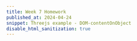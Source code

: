 ```yaml
---
title: Week 7 Homework 
published_at: 2024-04-24
snippet: Threejs example - DOM-contentOnObject
disable_html_sanitization: true
---
```


<div id="three_container"></div>

<canvas></canvas>

<script type="module">
import * as THREE from "/scripts/threejs/three.js";
import { OrbitControls } from "/scripts/threejs/OrbitControls.js";

const BOX_SIZE = 150;
let FONT_SIZE = 5;
const PADDING = 5;

//the three-container div
const container = document.getElementById('three_container')
const w = container.parentNode.scrollWidth
const h = w * 9 / 16

document.documentElement.style.setProperty("--box-size", BOX_SIZE + "px");
document.documentElement.style.setProperty("--font-size", FONT_SIZE + "px");
document.documentElement.style.setProperty("--padding", PADDING + "px");
const div = document.querySelector("div");
div.innerText = `This is DOM content. Font size: ${FONT_SIZE}px`;

var mesh, mesh2, renderer, scene, camera, controls, ctx;
var rotationY = 0;
var cameraZ = 20;
var perspective = 800;
var dpr = window.devicePixelRatio;
var screenPos = new THREE.Vector3

document.body.style.perspective = `${perspective}px`;

init();
animate();

function init() {
    // renderer
    renderer = new THREE.WebGLRenderer({ antialias: true });
    renderer.setPixelRatio(window.devicePixelRatio); // RESOLUTION
    renderer.setSize(w, h);
    // document.body.appendChild(renderer.domElement);
    container.appendChild(renderer.domElement);

    // scene
    scene = new THREE.Scene();

    // camera
    const fov =
        (180 * (2 * Math.atan(innerHeight / 2 / perspective))) / Math.PI;
    camera = new THREE.PerspectiveCamera(
        fov,
        window.innerWidth / window.innerHeight,
        1,
        10000
    );
    camera.position.set(0, 0, perspective);

    // controls
    controls = new OrbitControls(camera, renderer.domElement);

    // ambient
    scene.add(new THREE.AmbientLight(0xcccccc));

    // light
    var light = new THREE.DirectionalLight(0xffffff, 1);
    light.position.set(0, 20, 0);
    scene.add(light);
    
    const canvas = document.createElement("canvas");
    ctx = canvas.getContext("2d");
    canvas.width = BOX_SIZE * dpr;
    canvas.height = BOX_SIZE * dpr;
    ctx.scale(dpr, dpr);
    canvas.style.width = BOX_SIZE + "px";
    canvas.style.height = BOX_SIZE + "px";

    const textTex = new THREE.CanvasTexture(canvas)
    const geom = new THREE.BoxBufferGeometry(BOX_SIZE, BOX_SIZE, 0.0001);
    const mat = new THREE.MeshBasicMaterial({ color: "skyblue", map: textTex });
    mesh = new THREE.Mesh(geom, mat);
    mesh.position.set(BOX_SIZE / 2, 0, 0);
    
    
    const geom2 = new THREE.BoxBufferGeometry(10, 10, 10);
    const mat2 = new THREE.MeshBasicMaterial({ color: "red" });
    mesh2 = new THREE.Mesh(geom2, mat2);
    mesh2.position.set(0, 0, 200);

    scene.add(mesh, camera, mesh2);
   
    
}

function updateFontSize(newSize) {
    document.documentElement.style.setProperty("--font-size", newSize + "px");

    const roundedFont = Math.floor(Math.round(FONT_SIZE * 100)) / 100;
    div.innerText = `This is DOM content. Font size: ${roundedFont}px`;
    
    ctx.fillStyle = "skyblue";
    ctx.fillRect(0, 0, BOX_SIZE, BOX_SIZE);
    ctx.fillStyle = "black";
    ctx.font = `${newSize}px serif`
    wrapText(
        ctx,
        `This is WebGL content. Font size: ${roundedFont}px`,
        PADDING,
        PADDING,
        BOX_SIZE - 2 * PADDING,
        FONT_SIZE
    );
    mesh.material.map.needsUpdate = true
}

function animate() {
    controls.update();

    // rotationY++
    div.style.transform =
        "translate3d(-50%, -50%, 0) rotateY(" + rotationY + "deg)";
    mesh.rotation.y = (rotationY / 180) * Math.PI;

    updateFontSize((FONT_SIZE += 0.03));

    // get screen-position of object, see https://stackoverflow.com/questions/11586527
    const widthHalf = window.innerWidth / 2
    const heightHalf = window.innerHeight / 2
    screenPos.copy(mesh2.position)
    screenPos.project(camera)
    screenPos.x = ( screenPos.x * widthHalf ) + widthHalf*0;
    screenPos.y = - ( screenPos.y * heightHalf ) + heightHalf*0;
    document.documentElement.style.setProperty("--left", screenPos.x + "px");
    document.documentElement.style.setProperty("--top", screenPos.y + "px");

    renderer.render(scene, camera);

    // setTimeout(() => requestAnimationFrame(animate), 1000);
    requestAnimationFrame(animate);
}

// From "HTML5 Canvas Text Wrap Tutorial", https://www.html5canvastutorials.com/tutorials/html5-canvas-wrap-text-tutorial
function wrapText(context, text, x, y, maxWidth, lineHeight) {
    var words = text.split(" ");
    var line = "";

    for (var n = 0; n < words.length; n++) {
        var testLine = line + words[n] + " ";
        var metrics = context.measureText(testLine);
        var testWidth = metrics.width;
        if (testWidth > maxWidth && n > 0) {
            context.fillText(line, x, y);
            line = words[n] + " ";
            y += lineHeight;
        } else {
            line = testLine;
        }
    }
    context.fillText(line, x, y);
}
</script>